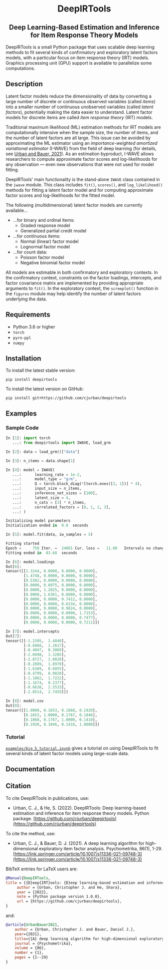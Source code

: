 <h1 align='center'>DeepIRTools</h1>
<h2 align='center'>Deep Learning-Based Estimation and Inference for Item Response Theory Models</h2>

DeepIRTools is a small Python package that uses scalable deep learning methods to fit several kinds of confirmatory and exploratory latent factors models, with a particular focus on item response theory (IRT) models. Graphics processing unit (GPU) support is available to parallelize some computations.

## Description

Latent factor models reduce the dimensionality of data by converting a large number of discrete or continuous observed variables (called *items*) into a smaller number of continuous unobserved variables (called *latent factors*), potentially making the data easier to understand. Latent factor models for discrete items are called *item response theory* (IRT) models.

Traditional maximum likelihood (ML) estimation methods for IRT models are computationally intensive when the sample size, the number of items, and the number of latent factors are all large. This issue can be avoided by approximating the ML estimator using an *importance-weighted amortized variational estimator* (I-WAVE) from the field of deep learning (for details, see [Urban and Bauer, 2021](https://link.springer.com/article/10.1007/s11336-021-09748-3)). As an estimation byproduct, I-WAVE allows researchers to compute approximate factor scores and log-likelihoods for any observation &mdash; even new observations that were not used for model fitting.

DeepIRTools' main functionality is the stand-alone ``IWAVE`` class contained in the  ``iwave`` module. This class includes ``fit()``, ``scores()``, and ``log_likelihood()`` methods for fitting a latent factor model and for computing approximate factor scores and log-likelihoods for the fitted model.

The following (multidimensional) latent factor models are currently available...

- ...for binary and ordinal items:
  - Graded response model
  - Generalized partial credit model
- ...for continuous items:
  - Normal (linear) factor model
  - Lognormal factor model
- ...for count data:
  - Poisson factor model
  - Negative binomial factor model

All models are estimable in both confirmatory and exploratory contexts. In the confirmatory context, constraints on the factor loadings, intercepts, and factor covariance matrix are implemented by providing appropriate arguments to ``fit()``. In the exploratory context, the ``screeplot()`` function in the ``figures`` module may help identify the number of latent factors underlying the data.

## Requirements

-  Python 3.6 or higher
-  ``torch``
-  ``pyro-ppl``
-  ``numpy``

## Installation

To install the latest stable version:

``pip install deepirtools``

To install the latest version on GitHub:

``pip install git+https://github.com/cjurban/deepirtools``

## Examples

### Sample Code

```python
In [1]: import torch
   ...: from deepirtools import IWAVE, load_grm

In [2]: data = load_grm()["data"]

In [3]: n_items = data.shape[1]

In [4]: model = IWAVE(
   ...:      learning_rate = 1e-2,
   ...:      model_type = "grm",
   ...:      Q = torch.block_diag(*[torch.ones([3, 1])] * 4),
   ...:      input_size = n_items,
   ...:      inference_net_sizes = [100],
   ...:      latent_size = 4,
   ...:      n_cats = [3] * n_items,
   ...:      correlated_factors = [0, 1, 2, 3],
   ...: )

Initializing model parameters
Initialization ended in  0.0  seconds

In [5]: model.fit(data, iw_samples = 5)

Fitting started
Epoch =     750 Iter. =  24001 Cur. loss =   11.08   Intervals no change = 100
Fitting ended in  83.68  seconds

In [6]: model.loadings
Out[6]: 
tensor([[1.3244, 0.0000, 0.0000, 0.0000],
        [1.4748, 0.0000, 0.0000, 0.0000],
        [0.5382, 0.0000, 0.0000, 0.0000],
        [0.0000, 0.6075, 0.0000, 0.0000],
        [0.0000, 1.2025, 0.0000, 0.0000],
        [0.0000, 1.6361, 0.0000, 0.0000],
        [0.0000, 0.0000, 0.7412, 0.0000],
        [0.0000, 0.0000, 0.6334, 0.0000],
        [0.0000, 0.0000, 0.9824, 0.0000],
        [0.0000, 0.0000, 0.0000, 1.7153],
        [0.0000, 0.0000, 0.0000, 0.7477],
        [0.0000, 0.0000, 0.0000, 0.7211]])

In [7]: model.intercepts
Out[7]: 
tensor([[-1.2395,  1.4840],
        [-0.6968,  1.2617],
        [-0.4047,  0.3069],
        [-2.0498,  1.3285],
        [-2.8727,  1.0828],
        [-0.2089,  1.8970],
        [-1.6389,  0.6855],
        [-0.4799,  0.9020],
        [-1.1862,  1.7222],
        [-1.1674,  0.2377],
        [-0.6638,  2.5533],
        [-2.8514,  2.7459]])

In [8]: model.cov
Out[8]: 
tensor([[1.0000, 0.1653, 0.1868, 0.1920],
        [0.1653, 1.0000, 0.1767, 0.1846],
        [0.1868, 0.1767, 1.0000, 0.1410],
        [0.1920, 0.1846, 0.1410, 1.0000]])
```

### Tutorial

[`examples/big_5_tutorial.ipynb`](examples/big_5_tutorial.ipynb) gives a tutorial on using DeepIRTools to fit several kinds of latent factor models using large-scale data.

## Documentation

## Citation

To cite DeepIRTools in publications, use:

* Urban, C. J., & He, S. (2022). DeepIRTools: Deep learning-based estimation and inference for item response theory models. Python package. [https://github.com/cjurban/deepirtools](https://github.com/cjurban/deepirtools)

To cite the method, use:

  * Urban, C. J., & Bauer, D. J. (2021). A deep learning algorithm for high-dimensional exploratory  item factor analysis. Psychometrika, 86(1), 1-29. [https://link.springer.com/article/10.1007/s11336-021-09748-3](https://link.springer.com/article/10.1007/s11336-021-09748-3)

BibTeX entries for LaTeX users are:
```bibtex
@Manual{DeepIRTools,
title = {{D}eep{IRT}ools: {D}eep learning-based estimation and inference for item response theory models},
     author = {Urban, Christopher J. and He, Shara},
     year = {2022},
     note = {Python package version 1.0.0},
     url = {https://github.com/cjurban/deepirtools},
}
```
and:
```bibtex
@article{UrbanBauer2021,
    author = {Urban, Christopher J. and Bauer, Daniel J.},
    year={2021},
    title={{A} deep learning algorithm for high-dimensional exploratory item factor analysis},
    journal = {Psychometrika},
    volume = {86},
    number = {1},
    pages = {1--29}
}
```
